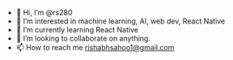- 👋 Hi, I’m @rs280
- 👀 I’m interested in machine learning, AI, web dev, React Native
- 🌱 I’m currently learning React Native
- 💞️ I’m looking to collaborate on anything.
- 📫 How to reach me 
rishabhsahoo1@gmail.com

<!---
rs280/rs280 is a ✨ special ✨ repository because its `README.md` (this file) appears on your GitHub profile.
You can click the Preview link to take a look at your changes.
--->
